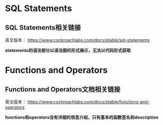 # SQL Statements
## SQL Statements相关链接
英文版本：
https://www.cockroachlabs.com/docs/stable/sql-statements

**statements的语法部分以语法图的形式展示，无法以代码形式获取**
# Functions and Operators

## Functions and Operators文档相关链接
英文版本：
https://www.cockroachlabs.com/docs/stable/functions-and-operators

**functions和operators没有详细的信息介绍，只有基本的函数签名和description**

